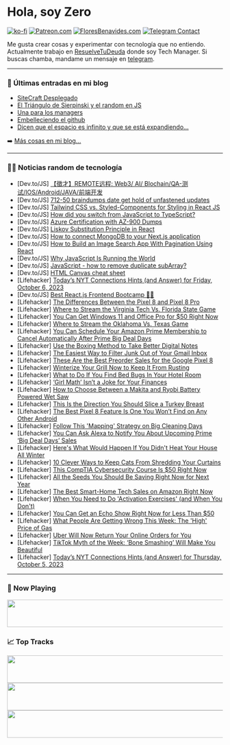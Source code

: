 # Hola, soy Zero

[![ko-fi](https://ko-fi.com/img/githubbutton_sm.svg)](https://ko-fi.com/J3J4N0LUK)
[![Patreon.com](https://img.shields.io/endpoint.svg?url=https%3A%2F%2Fshieldsio-patreon.vercel.app%2Fapi%3Fusername%3Dzerodragon%26type%3Dpatrons&style=for-the-badge)](https://patreon.com/zerodragon)
[![FloresBenavides.com](https://img.shields.io/website?down_message=oops&label=MiBlog&style=for-the-badge&up_message=online&url=https%3A%2F%2Ffloresbenavides.com)](https://floresbenavides.com)
[![Telegram Contact](https://img.shields.io/badge/escr%C3%ADbeme-ZeroDragon-%2326A5E4?style=for-the-badge&logo=telegram)](https://t.me/zerodragon)

Me gusta crear cosas y experimentar con tecnología que no entiendo.
Actualmente trabajo en [ResuelveTuDeuda](http://github.com/resuelve) donde soy Tech Manager.
Si buscas chamba, mandame un mensaje en [telegram](https://t.me/zerodragon).

---

### 📕 Últimas entradas en mi blog
<!-- BLOG-POST-LIST:START -->
- [SiteCraft Desplegado](https://floresbenavides.com/sitecraft-desplegado/)
- [El Triángulo de Sierpinski y el random en JS](https://floresbenavides.com/el-triangulo-de-sierpinski-y-el-random-en-js/)
- [Una para los managers](https://floresbenavides.com/una-para-los-managers/)
- [Embelleciendo el github](https://floresbenavides.com/embelleciendo-el-github/)
- [Dicen que el espacio es infinito y que se está expandiendo…](https://floresbenavides.com/dicen-que-el-espacio-es-infinito-y-que-se-esta-expandiendo/)
<!-- BLOG-POST-LIST:END -->

➡️ [Más cosas en mi blog...](https://floresbenavides.com)

---

### 👨‍💻 Noticias random de tecnología
<!-- TECH-POSTS:START -->
- [Dev.to/JS] [【徵才】REMOTE远程: Web3/ AI/ Blochain/QA-测试/IOS/Android/JAVA/前端开发](https://dev.to/hrzizi01/zheng-cai-remoteyuan-cheng-web3-ai-blochainqa-ce-shi-iosandroidjavaqian-duan-kai-fa-22c5)
- [Dev.to/JS] [712-50 braindumps date get hold of unfastened updates](https://dev.to/bisma12345/712-50-braindumps-date-get-hold-of-unfastened-updates-2hjm)
- [Dev.to/JS] [Tailwind CSS vs. Styled-Components for Styling in React JS](https://dev.to/jebbs/tailwind-css-vs-styled-components-for-styling-in-react-js-13ed)
- [Dev.to/JS] [How did you switch from JavaScript to TypeScript?](https://dev.to/catherineisonline/how-did-you-switch-from-javascript-to-typescript-5gja)
- [Dev.to/JS] [Azure Certification with AZ-900 Dumps](https://dev.to/az900dumps/azure-certification-with-az-900-dumps-4jd8)
- [Dev.to/JS] [Liskov Substitution Principle in React](https://dev.to/mikhaelesa/liskov-substitution-principle-in-react-2p1n)
- [Dev.to/JS] [How to connect MongoDB to your Next.js application](https://dev.to/aedamjung/how-to-connect-mongodb-to-your-nextjs-application-44dn)
- [Dev.to/JS] [How to Build an Image Search App With Pagination Using React](https://dev.to/myogeshchavan97/how-to-build-an-image-search-app-with-pagination-using-react-mg6)
- [Dev.to/JS] [Why JavaScript Is Running the World](https://dev.to/pranta/why-javascript-is-running-the-world-55ao)
- [Dev.to/JS] [JavaScript - how to remove duplicate subArray?](https://dev.to/jose_89/javascript-how-to-remove-duplicate-subarray-pco)
- [Dev.to/JS] [HTML Canvas cheat sheet](https://dev.to/enshunt/html-canvas-cheat-sheet-48pg)
- [Lifehacker] [Today’s NYT Connections Hints &lpar;and Answer&rpar; for Friday, October 6, 2023](https://lifehacker.com/nyt-connections-answer-today-october-6-2023-1850902590)
- [Dev.to/JS] [Best React.js Frontend Bootcamp 🧑‍💻](https://dev.to/idurar/best-reactjs-frontend-bootcamp-2oa7)
- [Lifehacker] [The Differences Between the Pixel 8 and Pixel 8 Pro](https://lifehacker.com/differences-between-the-pixel-8-and-pixel-8-pro-1850904755)
- [Lifehacker] [Where to Stream the Virginia Tech Vs. Florida State Game](https://lifehacker.com/where-to-stream-the-virginia-tech-vs-florida-state-gam-1850904662)
- [Lifehacker] [You Can Get Windows 11 and Office Pro for $50 Right Now](https://lifehacker.com/you-can-get-windows-11-and-office-pro-for-50-right-now-1850892379)
- [Lifehacker] [Where to Stream the Oklahoma Vs. Texas Game](https://lifehacker.com/where-to-stream-the-oklahoma-vs-texas-game-1850904332)
- [Lifehacker] [You Can Schedule Your Amazon Prime Membership to Cancel Automatically After Prime Big Deal Days](https://lifehacker.com/you-can-schedule-your-amazon-prime-membership-to-automa-1850619291)
- [Lifehacker] [Use the Boxing Method to Take Better Digital Notes](https://lifehacker.com/use-the-boxing-method-for-digital-note-taking-1850904099)
- [Lifehacker] [The Easiest Way to Filter Junk Out of Your Gmail Inbox](https://lifehacker.com/the-easiest-way-to-filter-junk-out-of-your-gmail-inbox-1850903652)
- [Lifehacker] [These Are the Best Preorder Sales for the Google Pixel 8](https://lifehacker.com/these-are-the-best-preorder-sales-for-the-google-pixel-1850903463)
- [Lifehacker] [Winterize Your Grill Now to Keep It From Rusting](https://lifehacker.com/how-to-winterize-gas-or-charcoal-grill-1850903347)
- [Lifehacker] [What to Do If You Find Bed Bugs In Your Hotel Room](https://lifehacker.com/what-to-do-if-you-find-bed-bugs-in-your-hotel-room-1849101627)
- [Lifehacker] [‘Girl Math’ Isn’t a Joke for Your Finances](https://lifehacker.com/girl-math-isn-t-a-joke-for-your-finances-1850902889)
- [Lifehacker] [How to Choose Between a Makita and Ryobi Battery Powered Wet Saw](https://lifehacker.com/makita-ryobi-wet-saw-review-comparison-1850901408)
- [Lifehacker] [This Is the Direction You Should Slice a Turkey Breast](https://lifehacker.com/the-one-thing-you-should-never-do-when-carving-your-tur-1848062524)
- [Lifehacker] [The Best Pixel 8 Feature Is One You Won’t Find on Any Other Android](https://lifehacker.com/the-best-pixel-8-feature-is-one-you-won-t-find-on-any-o-1850902696)
- [Lifehacker] [Follow This &#39;Mapping&#39; Strategy on Big Cleaning Days](https://lifehacker.com/follow-this-mapping-strategy-on-big-cleaning-days-1850902546)
- [Lifehacker] [You Can Ask Alexa to Notify You About Upcoming Prime ‘Big Deal Days’ Sales](https://lifehacker.com/you-can-ask-alexa-to-notify-you-about-upcoming-prime-da-1850625257)
- [Lifehacker] [Here&#39;s What Would Happen If You Didn&#39;t Heat Your House All Winter](https://lifehacker.com/heres-what-would-happen-if-you-didnt-heat-your-house-al-1850902659)
- [Lifehacker] [10 Clever Ways to Keep Cats From Shredding Your Curtains](https://lifehacker.com/10-clever-ways-to-keep-cats-from-shredding-your-curtain-1850901273)
- [Lifehacker] [This CompTIA Cybersecurity Course Is $50 Right Now](https://lifehacker.com/this-comptia-cybersecurity-course-is-50-right-now-1850888636)
- [Lifehacker] [All the Seeds You Should Be Saving Right Now for Next Year](https://lifehacker.com/all-the-seeds-you-should-be-saving-right-now-for-next-y-1850901886)
- [Lifehacker] [The Best Smart-Home Tech Sales on Amazon Right Now](https://lifehacker.com/the-best-smart-home-tech-sales-on-amazon-right-now-1850901870)
- [Lifehacker] [When You Need to Do &#39;Activation Exercises&#39; &lpar;and When You Don&#39;t&rpar;](https://lifehacker.com/when-you-need-to-do-activation-exercises-and-when-you-1850901058)
- [Lifehacker] [You Can Get an Echo Show Right Now for Less Than $50](https://lifehacker.com/you-can-get-an-echo-show-right-now-for-less-than-50-1850901049)
- [Lifehacker] [What People Are Getting Wrong This Week: The &#39;High&#39; Price of Gas](https://lifehacker.com/what-people-are-getting-wrong-this-week-the-high-price-1850901691)
- [Lifehacker] [Uber Will Now Return Your Online Orders for You](https://lifehacker.com/uber-will-now-return-your-online-orders-for-you-1850901068)
- [Lifehacker] [TikTok Myth of the Week: ‘Bone Smashing’ Will Make You Beautiful](https://lifehacker.com/tiktok-myth-of-the-week-bone-smashing-will-make-you-1850897318)
- [Lifehacker] [Today’s NYT Connections Hints &lpar;and Answer&rpar; for Thursday, October 5, 2023](https://lifehacker.com/nyt-connections-answer-today-october-5-2023-1850898977)<!-- TECH-POSTS:END -->

---

### 🎵 Now Playing
<a href="https://spotify-now-playing-dun.vercel.app/now-playing?open"><img src="https://spotify-now-playing-dun.vercel.app/now-playing" width="540" height="64"></a>

### 📈 Top Tracks
<a href="https://spotify-now-playing-dun.vercel.app/top-tracks?i=1&open"><img src="https://spotify-now-playing-dun.vercel.app/top-tracks?i=1" width="540" height="64"></a>
<a href="https://spotify-now-playing-dun.vercel.app/top-tracks?i=2&open"><img src="https://spotify-now-playing-dun.vercel.app/top-tracks?i=2" width="540" height="64"></a>
<a href="https://spotify-now-playing-dun.vercel.app/top-tracks?i=3&open"><img src="https://spotify-now-playing-dun.vercel.app/top-tracks?i=3" width="540" height="64"></a>
